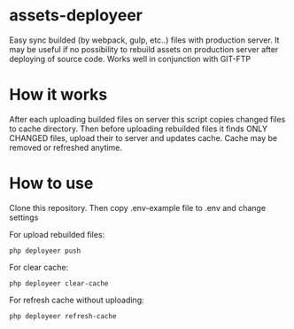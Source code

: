 # assets-deployeer
Easy sync builded (by webpack, gulp, etc..) files with production server.
It may be useful if no possibility to rebuild assets on production server after deploying of source code. Works well in conjunction with GIT-FTP

# How it works
After each uploading builded files on server this script copies changed files to cache directory. Then before uploading rebuilded files it finds ONLY CHANGED files, upload their to server and updates cache.
Cache may be removed or refreshed anytime.

# How to use
Clone this repository. Then copy .env-example file to .env and change settings

For upload rebuilded files:

    php deployeer push

For clear cache:

    php deployeer clear-cache
    
For refresh cache without uploading:

    php deployeer refresh-cache
